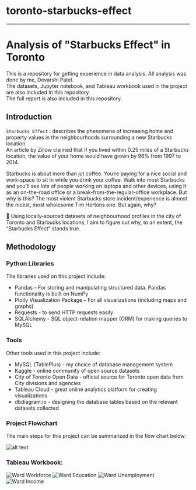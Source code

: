 # toronto-starbucks-effect
---

# Analysis of "Starbucks Effect" in Toronto
This is a repository for getting experience in data analysis. All analysis was done by me, Devarshi Patel.<br />
The datasets, Jupyter notebook, and Tableau workbook used in the project are also included in this repository.<br />
The full report is also included in this repository.

## Introduction
`Starbucks Effect` : describes the phenomena of increasing home and property values in the neighbourhoods surrounding a new Starbucks location.<br />
An article by Zillow claimed that if you lived within 0.25 miles of a Starbucks location, the value of your home would have grown by 96% from 1997 to 2014.<br />

Starbucks is about more than jut coffee. You’re paying for a nice social and work-space to sit in while you drink your coffee. Walk into most Starbucks and you’ll see lots of people working on laptops and other devices, using it as an on-the-road office or a break-from-the-regular-office workplace. But why is this? The most violent Starbucks store incident/experience is almost the nicest, most wholesome Tim Hortons one. But again, why? <br />

🌱 Using locally-sourced datasets of neighbourhood profiles in the city of Toronto and Starbucks locations, I aim to figure out why, to an extent, the “Starbucks Effect” stands true.

## Methodology
### Python Libraries
The libraries used on this project include:
* Pandas – For storing and manipulating structured data. Pandas functionality is built on NumPy
* Plotly Visualization Package – For all visualizations (including maps and graphs)
*	Requests - to send HTTP requests easily
*	SQLAlchemy - SQL object-relation mapper (ORM) for making queries to MySQL

### Tools
Other tools used in this project include:
* MySQL (TablePlus) - my choice of database management system
* Kaggle - online community of open source datasets
* City of Toronto Open Data - official source for Toronto open data from City divisions and agencies
* Tableau Cloud - great online analytics platform for creating visualizations
* dbdiagram.io - designing the database tables based on the relevant datasets collected

### Project Flowchart
The main steps for this project can be summarized in the flow chart below:

![alt text](https://github.com/jess-data/Coursera_Capstone/blob/main/Screenshot%202020-11-24%20014704.png)

### Tableau Workbook:
![Ward Workforce](https://github.com/devarshi-ap/toronto-starbucks-effect/assets/59234436/5bb95901-fa38-417c-8993-3cc9f69b7231)
![Ward Education](https://github.com/devarshi-ap/toronto-starbucks-effect/assets/59234436/e1e0c2c8-3d18-4195-85bf-0c2056876b81)
![Ward Unemployment](https://github.com/devarshi-ap/toronto-starbucks-effect/assets/59234436/e154df39-101e-41ba-9628-7de57d0ecf08)
![Ward Income](https://github.com/devarshi-ap/toronto-starbucks-effect/assets/59234436/e554f24e-08b1-4a5f-9e49-b7a873a47b60)

